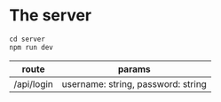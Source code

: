 # The server

```javascript
cd server
npm run dev
```

| route | params |
|-------|--------|
| /api/login | username: string, password: string|

